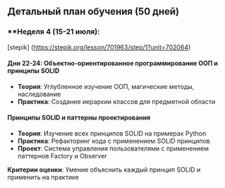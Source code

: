 ## Детальный план обучения (50 дней)

### **Неделя 4 (15-21 июля):

[stepik] (https://stepik.org/lesson/701963/step/1?unit=702064)   

#### **Дни 22-24:  Объектно-ориентированное программирование ООП и принципы SOLID**

- **Теория**: Углубленное изучение ООП, магические методы, наследование
- **Практика**: Создание иерархии классов для предметной области


#### **Принципы SOLID и паттерны проектирования**

- **Теория**: Изучение всех принципов SOLID на примерах Python
- **Практика**: Рефакторинг кода с применением SOLID принципов
- **Проект**: Система управления пользователями с применением паттернов Factory и Observer

**Критерии оценки**: Умение объяснить каждый принцип SOLID и применить на практике
